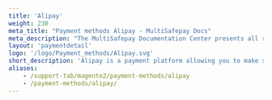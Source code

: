 ```yaml
---
title: 'Alipay'
weight: 230
meta_title: "Payment methods Alipay - MultiSafepay Docs"
meta_description: "The MultiSafepay Documentation Center presents all relevant information about our Plugins and API. You can also find support pages for payment methods, tools and general questions as well as the contact details of our Support and Integration Teams."
layout: 'paymentdetail'
logo: '/logo/Payment_methods/Alipay.svg' 
short_description: 'Alipay is a payment platform allowing you to make safe payments online. Only suitable for Chinese residents.'
aliases:
    - /support-tab/magento2/payment-methods/alipay
    - /payment-methods/alipay/
---
```

